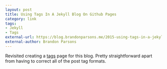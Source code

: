 ```yaml
---
layout: post
title: Using Tags In A Jekyll Blog On Github Pages
category: link
tags:
- Jekyll
- Tags
external-url: https://blog.brandonparsons.me/2015-using-tags-in-a-jekyll-blog-on-github-pages/
external-author: Brandon Parsons 
---
```

Revisited creating a [tags](http://idiotandrobot.com/blog/tags/) page for this blog. 
Pretty straightforward apart from having to correct all of the post tag formats.
